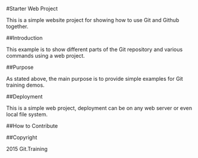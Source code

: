 #Starter Web Project

This is a simple website project for showing how to use Git and Github together.

##Introduction

This example is to show different parts of the Git repository and various commands using a web project.

##Purpose

As stated above, the main purpose is to provide simple examples for Git training demos.

##Deployment

This is a simple web project, deployment can be on any web server or even local file system.

##How to Contribute


##Copyright

2015 Git.Training